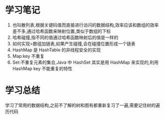 # 学习笔记
1. 也叫散列表,根据关键码值而直接进行访问的数据结构,效率应该和数组的效率差不多,通过哈希函数来映射位置,类似于数组的下标
2. 哈希碰撞,指不同的值通过哈希函数映射后的值是一样的
3. 如何实现>数组加链表,如果产生碰撞,会在碰撞位置形成一个链表
4. HashMap 是 HashTable 的非线程安全的实现
5. Map:key 不重复
5. Set:不重复元素的集合,Java 中 HashSet 其实是用 HashMap 来实现的,利用HashMap key 不能重复的特性
# 学习总结
学习了常用的数据结构,之前不了解的树和图有都重新复习了一遍,需要记住树的遍历代码